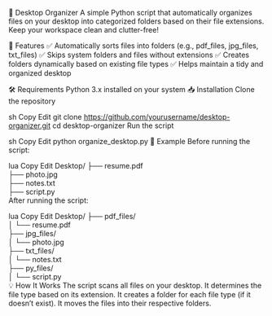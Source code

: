 📂 Desktop Organizer
A simple Python script that automatically organizes files on your desktop into categorized folders based on their file extensions. Keep your workspace clean and clutter-free!

🚀 Features
✅ Automatically sorts files into folders (e.g., pdf_files, jpg_files, txt_files)
✅ Skips system folders and files without extensions
✅ Creates folders dynamically based on existing file types
✅ Helps maintain a tidy and organized desktop

🛠️ Requirements
Python 3.x installed on your system
📥 Installation
Clone the repository

sh
Copy
Edit
git clone https://github.com/yourusername/desktop-organizer.git
cd desktop-organizer
Run the script

sh
Copy
Edit
python organize_desktop.py
📌 Example
Before running the script:

lua
Copy
Edit
Desktop/
├── resume.pdf  
├── photo.jpg  
├── notes.txt  
├── script.py  
After running the script:

lua
Copy
Edit
Desktop/
├── pdf_files/  
│     └── resume.pdf  
├── jpg_files/  
│     └── photo.jpg  
├── txt_files/  
│     └── notes.txt  
├── py_files/  
│     └── script.py  
💡 How It Works
The script scans all files on your desktop.
It determines the file type based on its extension.
It creates a folder for each file type (if it doesn’t exist).
It moves the files into their respective folders.
